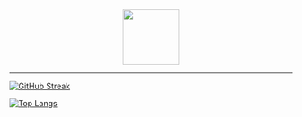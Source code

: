 
<div id="header" align="center">
  <img src="https://media.giphy.com/media/M9gbBd9nbDrOTu1Mqx/giphy.gif" width="100"/>
</div>

---



[![GitHub Streak](http://github-readme-streak-stats.herokuapp.com?user=mrhouzlane&theme=dark&background=000000)](https://git.io/streak-stats)

[![Top Langs](https://github-readme-stats.vercel.app/api/top-langs/?username=mrhouzlane&layout=compact&theme=vision-friendly-dark)](https://github.com/anuraghazra/github-readme-stats)



<!--
**mrhouzlane/mrhouzlane** is a ✨ _special_ ✨ repository because its `README.md` (this file) appears on your GitHub profile.


